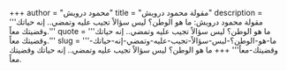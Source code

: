 +++
author = "محمود درويش"
title = "مقولة محمود درويش"
description = '''مقولة محمود درويش: ما هو الوطن؟ ليس سؤالاً تجيب عليه وتمضي.. إنه حياتك وقضيتك معاً.'''
quote = '''ما هو الوطن؟ ليس سؤالاً تجيب عليه وتمضي.. إنه حياتك وقضيتك معاً.'''
slug = '''ما-هو-الوطن؟-ليس-سؤالاً-تجيب-عليه-وتمضي-إنه-حياتك-وقضيتك-معاً'''
+++
ما هو الوطن؟ ليس سؤالاً تجيب عليه وتمضي.. إنه حياتك وقضيتك معاً.
